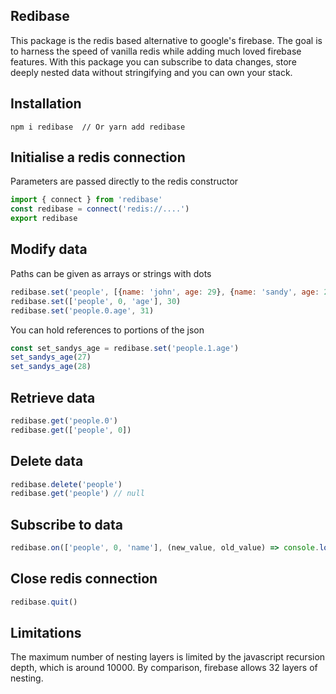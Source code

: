 ## Redibase

This package is the redis based alternative to google's firebase.
The goal is to harness the speed of vanilla redis while adding much loved firebase features.
With this package you can subscribe to data changes, store deeply nested data without stringifying and you can own your stack.


## Installation
```
npm i redibase  // Or yarn add redibase
```

## Initialise a redis connection
Parameters are passed directly to the redis constructor
```js
import { connect } from 'redibase'
const redibase = connect('redis://....')
export redibase
```
## Modify data
Paths can be given as arrays or strings with dots
```js
redibase.set('people', [{name: 'john', age: 29}, {name: 'sandy', age: 26}])) 
redibase.set(['people', 0, 'age'], 30)
redibase.set('people.0.age', 31)
```
You can hold references to portions of the json
```js
const set_sandys_age = redibase.set('people.1.age')
set_sandys_age(27) 
set_sandys_age(28) 
```
## Retrieve data
```js
redibase.get('people.0')
redibase.get(['people', 0])
```
## Delete data
```js
redibase.delete('people')
redibase.get('people') // null
```

## Subscribe to data
```js
redibase.on(['people', 0, 'name'], (new_value, old_value) => console.log(old_val, new_val))
```

## Close redis connection
```js
redibase.quit()
```

## Limitations 
The maximum number of nesting layers is limited by the javascript recursion depth, which is around 10000. By comparison, firebase allows 32 layers of nesting.
